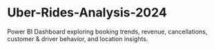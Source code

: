 # Uber-Rides-Analysis-2024
Power BI Dashboard exploring booking trends, revenue, cancellations, customer &amp; driver behavior, and location insights.
